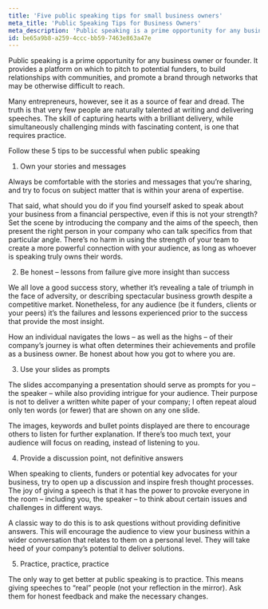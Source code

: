 ```yaml
---
title: 'Five public speaking tips for small business owners'
meta_title: 'Public Speaking Tips for Business Owners'
meta_description: 'Public speaking is a prime opportunity for any business owner or founder. It provides a platform on which to pitch to potential funders, to build relationships with communities, and promote a brand through networks that may be otherwise difficult to reach.'
id: be65a9b8-a259-4ccc-bb59-7463e863a47e
---
```

Public speaking is a prime opportunity for any business owner or founder. It provides a platform on which to pitch to potential funders, to build relationships with communities, and promote a brand through networks that may be otherwise difficult to reach.

Many entrepreneurs, however, see it as a source of fear and dread. The truth is that very few people are naturally talented at writing and delivering speeches. The skill of capturing hearts with a brilliant delivery, while simultaneously challenging minds with fascinating content, is one that requires practice.

Follow these 5 tips to be successful when public speaking

1. Own your stories and messages

Always be comfortable with the stories and messages that you’re sharing, and try to focus on subject matter that is within your arena of expertise.

That said, what should you do if you find yourself asked to speak about your business from a financial perspective, even if this is not your strength? Set the scene by introducing the company and the aims of the speech, then present the right person in your company who can talk specifics from that particular angle. There’s no harm in using the strength of your team to create a more powerful connection with your audience, as long as whoever is speaking truly owns their words.

2. Be honest – lessons from failure give more insight than success

We all love a good success story, whether it’s revealing a tale of triumph in the face of adversity, or describing spectacular business growth despite a competitive market. Nonetheless, for any audience (be it funders, clients or your peers) it’s the failures and lessons experienced prior to the success that provide the most insight.

How an individual navigates the lows – as well as the highs – of their company’s journey is what often determines their achievements and profile as a business owner. Be honest about how you got to where you are.

3. Use your slides as prompts

The slides accompanying a presentation should serve as prompts for you – the speaker – while also providing intrigue for your audience. Their purpose is not to deliver a written white paper of your company; I often repeat aloud only ten words (or fewer) that are shown on any one slide.

The images, keywords and bullet points displayed are there to encourage others to listen for further explanation. If there’s too much text, your audience will focus on reading, instead of listening to you.

4. Provide a discussion point, not definitive answers

When speaking to clients, funders or potential key advocates for your business, try to open up a discussion and inspire fresh thought processes. The joy of giving a speech is that it has the power to provoke everyone in the room – including you, the speaker – to think about certain issues and challenges in different ways.

A classic way to do this is to ask questions without providing definitive answers. This will encourage the audience to view your business within a wider conversation that relates to them on a personal level. They will take heed of your company’s potential to deliver solutions.

5. Practice, practice, practice

The only way to get better at public speaking is to practice. This means giving speeches to “real” people (not your reflection in the mirror). Ask them for honest feedback and make the necessary changes.